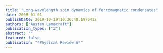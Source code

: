 ```yaml
---
title: "Long-wavelength spin dynamics of ferromagnetic condensates"
date: 2008-01-01
publishDate: 2019-10-19T10:36:48.197641Z
authors: ["Austen Lamacraft"]
publication_types: ["2"]
abstract: ""
featured: false
publication: "*Physical Review A*"
---
```



